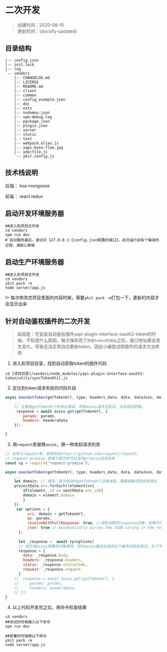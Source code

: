 # 二次开发
> 创建时间：2020-08-10                
> 更新时间：{docsify-updated}

## 目录结构

```
|-- config.json
|-- init.lock
|-- log
`-- vendors
    |-- CHANGELOG.md
    |-- LICENSE
    |-- README.md
    |-- client
    |-- common
    |-- config_example.json
    |-- doc
    |-- exts
    |-- nodemon.json
    |-- npm-debug.log
    |-- package.json
    |-- plugin.json
    |-- server
    |-- static
    |-- test
    |-- webpack.alias.js
    |-- yapi-base-flow.jpg
    |-- ydocfile.js
    `-- ykit.config.js
```

## 技术栈说明

后端： koa mongoose

前端： react redux

## 启动开发环境服务器

```shell
##进入到项目文件夹
cd vendors
npm run dev
# 启动服务器后，请访问 127.0.0.1:{config.json配置的端口}，初次运行会有个编译的过程，请耐心等候
```

## 启动生产环境服务器
```shell
##进入到项目文件夹
cd vendors
ykit pack -m
node server/app.js
```
!> 每次修改完项目里面的内容时候，需要`ykit pack -m`打包一下，更新的内容才会显示出来

## 针对自动鉴权插件的二次开发
> 起因是：在安装自动鉴权插件yapi-plugin-interface-oauth2-token的时候，不知道什么原因，每次保存完了`获取token的地址`之后，接口地址都会发生变化，导致无法正常自动更新token，因此小编尝试把插件的请求方法修改


1. 进入到项目目录，找到自动获取token的插件代码

```
cd [项目目录]/vendors/node_modules/yapi-plugin-interface-oauth2-token/utils/syncTokenUtil.js
```

2. 定位到token请求失败的代码片段

```js
async execGetToken(getTokenUrl, type, headers_data, data, dataJson, dataType, oauthData, projectData) {
    ...
    // 主要是getTokenUrl的地址错误，导致axios请求没反应，没有返回参数。
     response = await axios.get(getTokenUrl, {
        params: params,
        headers: headersData
    });

}
```

3. 用`request`库替换`axios`，换一种发起请求的库

```js
// 先导入request库，官网地址https://github.com/request/request。 
// request-promise 是基于蓝鸟的可以支持promise语法的库
const rp = require('request-promise');

async execGetToken(getTokenUrl, type, headers_data, data, dataJson, dataType, oauthData, projectData) {
    ...
    let domain; // 域名，因为保存的getTokenUrl没有域名，需要根据项目找到域名
    projectData.env.forEach((element)=>{
        if(element._id == oauthData.env_id){
        domain = element.domain
        }
    })
     var options = {
          uri: domain + getTokenUrl,
          qs: params,
          resolveWithFullResponse: true, //得到完整的response对象，如果为false只能得到响应体
          json: true // Automatically parses the JSON string in the response
      };
      
      let _response =  await rp(options)
      // 组合成axios需要的对象属性，因为axios最后会返回以下属性的固定格式，为了不影响插件的正常流程，我们是想采用request模拟axios的请求方式
      response = {
        data: _response.body,
        headers: _response.headers,
        status: _response.statusCode,
        request: _response.request
      }
    //  response = await axios.get(getTokenUrl, {
    //     params: params,
    //     headers: headersData
    // });
}

```

4. 以上代码开发完之后，用命令检查结果

```shell
cd vendors
##测试的时候输入以下命令
npm run dev

##部署的时候换以下命令
ykit pack -m
node server/app.js
```